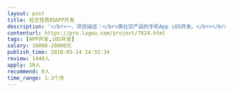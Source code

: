 ```yaml
---                
layout: post       
title: 社交性质的APP开发           
description: '</br>一、项目描述：</br>类社交产品的手机App iOS开发。</br></br>二、主要功能点：</br>主体内容发布，动态发布、评论点赞、上传图片、添加好友、消息通知与推送、登录注册、我的等主要模块。</br></br>三、可参考产品：</br>N/A</br></br>四、人员要求：</br>1、两年以上开发经验，能够独立开发测试打包上线，兼职或全职皆可；</br>2、要求在上海，需要见面谈；</br>3、良好的沟通能力和契约精神。</br>'     
contenturl: https://pro.lagou.com/project/7824.html      
tags: [APP开发,iOS开发]            
salary: 10000-20000元          
publish_time: 2018-05-14 14:55:34         
review: 1448人                   
apply: 10人                   
recommend: 0人                   
time_range: 1-3个月              
---                 
```

